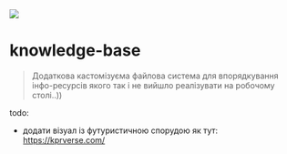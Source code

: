 <img src="https://i.pinimg.com/564x/cd/8f/e5/cd8fe5601f1ca5be8d3344d97acceffb.jpg">

# knowledge-base

> Додаткова кастомізуєма файлова система для впорядкування інфо-ресурсів якого так і не вийшло реалізувати на робочому столі..))

todo:
+ додати візуал із футуристичною спорудою як тут: https://kprverse.com/
